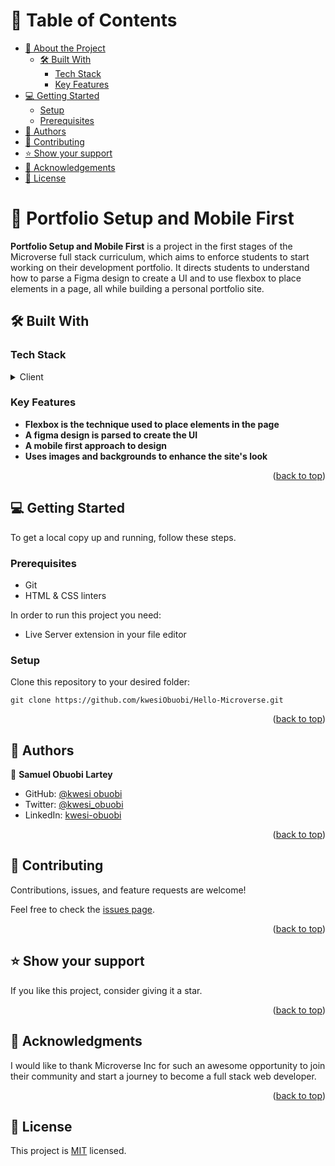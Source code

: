 <a name="readme-top"></a>

<!-- TABLE OF CONTENTS -->

# 📗 Table of Contents

- [📖 About the Project](#about-project)
  - [🛠 Built With](#built-with)
    - [Tech Stack](#tech-stack)
    - [Key Features](#key-features)
- [💻 Getting Started](#getting-started)
  - [Setup](#setup)
  - [Prerequisites](#prerequisites)
- [👥 Authors](#authors)
- [🤝 Contributing](#contributing)
- [⭐️ Show your support](#support)
- [🙏 Acknowledgements](#acknowledgements)
- [📝 License](#license)

<!-- PROJECT DESCRIPTION -->

# 📖 Portfolio Setup and Mobile First <a name="about-project"></a>

**Portfolio Setup and Mobile First** is a project in the first stages of the Microverse full stack curriculum, which aims to enforce students to start working on their development portfolio. It directs students to understand how to parse a Figma design to create a UI and to use flexbox to place elements in a page, all while building a personal portfolio site.

## 🛠 Built With <a name="built-with"></a>

### Tech Stack <a name="tech-stack"></a>

<details>
  <summary>Client</summary>
  <ul>
    <li>HTML</li>
    <li>CSS</li>
  </ul>
</details>

<!-- Features -->

### Key Features <a name="key-features"></a>

- **Flexbox is the technique used to place elements in the page**
- **A figma design is parsed to create the UI**
- **A mobile first approach to design**
- **Uses images and backgrounds to enhance the site's look**

<p align="right">(<a href="#readme-top">back to top</a>)</p>


<!-- GETTING STARTED -->

## 💻 Getting Started <a name="getting-started"></a>

To get a local copy up and running, follow these steps.

### Prerequisites
- Git
- HTML & CSS linters

In order to run this project you need:
- Live Server extension in your file editor

### Setup

Clone this repository to your desired folder:
```
git clone https://github.com/kwesiObuobi/Hello-Microverse.git
```

<p align="right">(<a href="#readme-top">back to top</a>)</p>

<!-- AUTHORS -->

## 👥 Authors <a name="authors"></a>

👤 **Samuel Obuobi Lartey**

- GitHub: [@kwesi obuobi](https://github.com/kwesiObuobi)
- Twitter: [@kwesi_obuobi](https://twitter.com/kwesi_obuobi)
- LinkedIn: [kwesi-obuobi](https://www.linkedin.com/in/kwesi-obuobi/)


<p align="right">(<a href="#readme-top">back to top</a>)</p>


<!-- CONTRIBUTING -->

## 🤝 Contributing <a name="contributing"></a>

Contributions, issues, and feature requests are welcome!

Feel free to check the [issues page](../../issues/).

<p align="right">(<a href="#readme-top">back to top</a>)</p>


<!-- SUPPORT -->

## ⭐️ Show your support <a name="support"></a>

If you like this project, consider giving it a star.

<p align="right">(<a href="#readme-top">back to top</a>)</p>

<!-- ACKNOWLEDGEMENTS -->

## 🙏 Acknowledgments <a name="acknowledgements"></a>

I would like to thank Microverse Inc for such an awesome opportunity to join their community and start a journey to become a full stack web developer.

<p align="right">(<a href="#readme-top">back to top</a>)</p>


<!-- LICENSE -->

## 📝 License <a name="license"></a>

This project is [MIT](./LICENSE) licensed.

